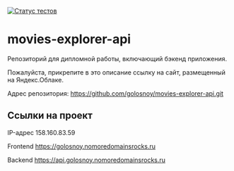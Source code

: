 [![Статус тестов](../../actions/workflows/tests.yml/badge.svg)](../../actions/workflows/tests.yml)

# movies-explorer-api
Репозиторий для дипломной работы, включающий бэкенд приложения. 
  
Пожалуйста, прикрепите в это описание ссылку на сайт, размещенный на Яндекс.Облаке.

Адрес репозитория: https://github.com/golosnoy/movies-explorer-api.git

## Ссылки на проект

IP-адрес 158.160.83.59

Frontend https://golosnoy.nomoredomainsrocks.ru

Backend https://api.golosnoy.nomoredomainsrocks.ru
